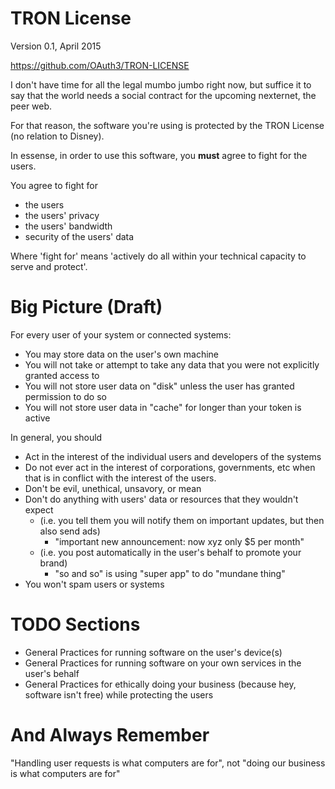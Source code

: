 TRON License
============

Version 0.1, April 2015

https://github.com/OAuth3/TRON-LICENSE

I don't have time for all the legal mumbo jumbo right now, but suffice it to say that
the world needs a social contract for the upcoming nexternet, the peer web.

For that reason, the software you're using is protected by the TRON License
(no relation to Disney).

In essense, in order to use this software, you **must** agree to fight for the users.

You agree to fight for
  * the users
  * the users' privacy
  * the users' bandwidth
  * security of the users' data

Where 'fight for' means 'actively do all within your technical capacity to serve and protect'.

Big Picture (Draft)
===========

For every user of your system or connected systems:

  * You may store data on the user's own machine
  * You will not take or attempt to take any data that you were not explicitly granted access to
  * You will not store user data on "disk" unless the user has granted permission to do so
  * You will not store user data in "cache" for longer than your token is active

In general, you should

  * Act in the interest of the individual users and developers of the systems
  * Do not ever act in the interest of corporations, governments, etc when that is in conflict with the interest of the users.
  * Don't be evil, unethical, unsavory, or mean
  * Don't do anything with users' data or resources that they wouldn't expect
    * (i.e. you tell them you will notify them on important updates, but then also send ads)
      * "important new announcement: now xyz only $5 per month"
    * (i.e. you post automatically in the user's behalf to promote your brand)
      * "so and so" is using "super app" to do "mundane thing"
  * You won't spam users or systems

TODO Sections
=============

  * General Practices for running software on the user's device(s)
  * General Practices for running software on your own services in the user's behalf
  * General Practices for ethically doing your business (because hey, software isn't free) while protecting the users

And Always Remember
===================


"Handling user requests is what computers are for",
not "doing our business is what computers are for"
